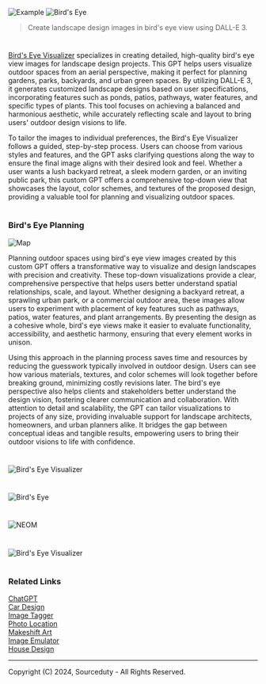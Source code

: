 ![Example](https://github.com/user-attachments/assets/e7cfaaa7-2505-44da-8de9-de41cba48643)
![Bird's Eye](https://github.com/user-attachments/assets/c811f573-7d12-4070-9bce-bf7ef97c3dcd)

> Create landscape design images in bird's eye view using DALL-E 3.

#

[Bird's Eye Visualizer](https://chatgpt.com/g/g-YRZGYo8ij-bird-s-eye-visualizer) specializes in creating detailed, high-quality bird's eye view images for landscape design projects. This GPT helps users visualize outdoor spaces from an aerial perspective, making it perfect for planning gardens, parks, backyards, and urban green spaces. By utilizing DALL-E 3, it generates customized landscape designs based on user specifications, incorporating features such as ponds, patios, pathways, water features, and specific types of plants. This tool focuses on achieving a balanced and harmonious aesthetic, while accurately reflecting scale and layout to bring users' outdoor design visions to life.

To tailor the images to individual preferences, the Bird's Eye Visualizer follows a guided, step-by-step process. Users can choose from various styles and features, and the GPT asks clarifying questions along the way to ensure the final image aligns with their desired look and feel. Whether a user wants a lush backyard retreat, a sleek modern garden, or an inviting public park, this custom GPT offers a comprehensive top-down view that showcases the layout, color schemes, and textures of the proposed design, providing a valuable tool for planning and visualizing outdoor spaces.

#
### Bird's Eye Planning

![Map](https://github.com/user-attachments/assets/7a261aa7-15bb-4e44-9fff-57009d9ccf02)

Planning outdoor spaces using bird's eye view images created by this custom GPT offers a transformative way to visualize and design landscapes with precision and creativity. These top-down visualizations provide a clear, comprehensive perspective that helps users better understand spatial relationships, scale, and layout. Whether designing a backyard retreat, a sprawling urban park, or a commercial outdoor area, these images allow users to experiment with placement of key features such as pathways, patios, water features, and plant arrangements. By presenting the design as a cohesive whole, bird's eye views make it easier to evaluate functionality, accessibility, and aesthetic harmony, ensuring that every element works in unison.

Using this approach in the planning process saves time and resources by reducing the guesswork typically involved in outdoor design. Users can see how various materials, textures, and color schemes will look together before breaking ground, minimizing costly revisions later. The bird's eye perspective also helps clients and stakeholders better understand the design vision, fostering clearer communication and collaboration. With attention to detail and scalability, the GPT can tailor visualizations to projects of any size, providing invaluable support for landscape architects, homeowners, and urban planners alike. It bridges the gap between conceptual ideas and tangible results, empowering users to bring their outdoor visions to life with confidence.

#
![Bird's Eye Visualizer](https://github.com/user-attachments/assets/866c05ed-41cb-4fcd-86bd-ecd3a3c21379)
#
![Bird's Eye](https://github.com/user-attachments/assets/ad972f51-c16b-4cd5-89c8-ab819ad116a3)
#
![NEOM](https://github.com/user-attachments/assets/e5a5fa0d-2f5c-402a-8ed7-2d50b45ed619)
#
![Bird's Eye Visualizer](https://github.com/user-attachments/assets/6fb34fff-7440-4f00-89ea-0ea0af52f635)

#
### Related Links

[ChatGPT](https://github.com/sourceduty/ChatGPT)
<br>
[Car Design](https://github.com/sourceduty/Car_Design)
<br>
[Image Tagger](https://github.com/sourceduty/Image_Tagger)
<br>
[Photo Location](https://github.com/sourceduty/Photo_Location)
<br>
[Makeshift Art](https://github.com/sourceduty/Makeshift_DALL-E_3)
<br>
[Image Emulator](https://github.com/sourceduty/Image_Emulator)
<br>
[House Design](https://github.com/sourceduty/House_Design)

***
Copyright (C) 2024, Sourceduty - All Rights Reserved.
